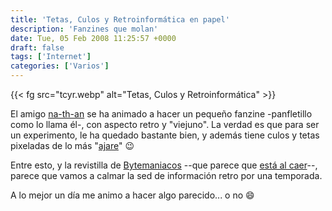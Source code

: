 ```yaml
---
title: 'Tetas, Culos y Retroinformática en papel'
description: 'Fanzines que molan'
date: Tue, 05 Feb 2008 11:25:57 +0000
draft: false
tags: ['Internet']
categories: ['Varios']
---
```


{{< fg src="tcyr.webp" alt="Tetas, Culos y Retroinformática" >}}

El amigo [na-th-an](http://tcyr.wordpress.com/) se ha animado a hacer un pequeño fanzine -panfletillo como lo llama él-, con aspecto retro y "viejuno". La verdad es que para ser un experimento, le ha quedado bastante bien, y además tiene culos y tetas pixeladas de lo más "[ajare](http://www.gamesajare.com/2.0/2008/02/04/devil-may-cry-tetas/)" :wink:

Entre esto, y la revistilla de [Bytemaniacos](/ya-puedes-descargar-el-segundo-numero-de-bytemaniacos/) --que parece que [está al caer](http://radastan.blogspot.com/2008/02/knight-lore-para-atari-xlxe.html)--, parece que vamos a calmar la sed de información retro por una temporada.

A lo mejor un día me animo a hacer algo parecido... o no :smile:
